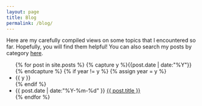 ```yaml
---
layout: page
title: Blog
permalink: /blog/
---
```


Here are my carefully compiled views on some topics that I encountered so far. Hopefully, you will find them helpful! You can also search my posts by category <a href="{{ site.baseurl }}/categories/">here</a>.

<ul class="listing">
{% for post in site.posts %}
  {% capture y %}{{post.date | date:"%Y"}}{% endcapture %}
  {% if year != y %}
    {% assign year = y %}
    <li class="listing-seperator">{{ y }}</li>
  {% endif %}
  <li class="listing-item">
    <time datetime="{{ post.date | date:"%Y-%m-%d" }}">{{ post.date | date:"%Y-%m-%d" }}</time>
    <a href="{{ site.baseurl }}{{ post.url }}" title="{{ post.title }}">{{ post.title }}</a>
  </li>
{% endfor %}
</ul>
